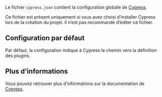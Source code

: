 Le fichier `cypress.json` contient la configuration globale de [Cypress](https://www.cypress.io/).

<doc-alert type="info">
Ce fichier est présent uniquement si vous avez choisi d’installer Cypress lors de la création du projet.
</doc-alert>

<doc-alert type="warning">
Il n’est pas recommandé d’éditer ce fichier.
</doc-alert>

## Configuration par défaut

Par défaut, la configuration indique à Cypress le chemin vers la définition des plugins.

## Plus d’informations

Vous pouvez retrouver plus d’informations sur la documentation de [Cypress](https://docs.cypress.io/guides/references/configuration.html).
